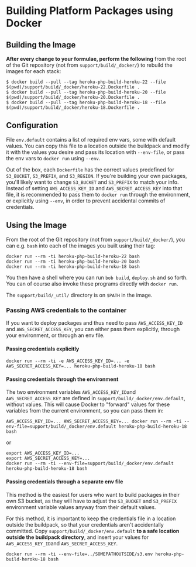# Building Platform Packages using Docker

## Building the Image

**After every change to your formulae, perform the following** from the root of the Git repository (not from `support/build/_docker/`) to rebuild the images for each stack:

    $ docker build --pull --tag heroku-php-build-heroku-22 --file $(pwd)/support/build/_docker/heroku-22.Dockerfile .
    $ docker build --pull --tag heroku-php-build-heroku-20 --file $(pwd)/support/build/_docker/heroku-20.Dockerfile .
    $ docker build --pull --tag heroku-php-build-heroku-18 --file $(pwd)/support/build/_docker/heroku-18.Dockerfile .

## Configuration

File `env.default` contains a list of required env vars, some with default values. You can copy this file to a location outside the buildpack and modify it with the values you desire and pass its location with `--env-file`, or pass the env vars to `docker run` using `--env`.

Out of the box, each `Dockerfile` has the correct values predefined for `S3_BUCKET`, `S3_PREFIX`, and `S3_REGION`. If you're building your own packages, you'll likely want to change `S3_BUCKET` and `S3_PREFIX` to match your info. Instead of setting `AWS_ACCESS_KEY_ID` and `AWS_SECRET_ACCESS_KEY` into that file, it is recommended to pass them to `docker run` through the environment, or explicitly using `--env`, in order to prevent accidental commits of credentials.

## Using the Image

From the root of the Git repository (not from `support/build/_docker/`), you can e.g. `bash` into each of the images you built using their tag:

    docker run --rm -ti heroku-php-build-heroku-22 bash
    docker run --rm -ti heroku-php-build-heroku-20 bash
    docker run --rm -ti heroku-php-build-heroku-18 bash

You then have a shell where you can run `bob build`, `deploy.sh` and so forth. You can of course also invoke these programs directly with `docker run`.

The `support/build/_util/` directory is on `$PATH` in the image.

### Passing AWS credentials to the container

If you want to deploy packages and thus need to pass `AWS_ACCESS_KEY_ID` and `AWS_SECRET_ACCESS_KEY`, you can either pass them explicitly, through your environment, or through an env file.

#### Passing credentials explicitly

    docker run --rm -ti -e AWS_ACCESS_KEY_ID=... -e AWS_SECRET_ACCESS_KEY=... heroku-php-build-heroku-18 bash

#### Passing credentials through  the environment

The two environment variables `AWS_ACCESS_KEY_ID`and `AWS_SECRET_ACCESS_KEY` are defined in `support/build/_docker/env.default`, without values. This will cause Docker to "forward" values for these variables from the current environment, so you can pass them in:

    AWS_ACCESS_KEY_ID=... AWS_SECRET_ACCESS_KEY=... docker run --rm -ti --env-file=support/build/_docker/env.default heroku-php-build-heroku-18 bash

or

    export AWS_ACCESS_KEY_ID=...
    export AWS_SECRET_ACCESS_KEY=...
    docker run --rm -ti --env-file=support/build/_docker/env.default heroku-php-build-heroku-18 bash

#### Passing credentials through a separate env file

This method is the easiest for users who want to build packages in their own S3 bucket, as they will have to adjust the `S3_BUCKET` and `S3_PREFIX` environment variable values anyway from their default values.

For this method, it is important to keep the credentials file in a location outside the buildpack, so that your credentials aren't accidentally committed. Copy `support/build/_docker/env.default` **to a safe location outside the buildpack directory**, and insert your values for `AWS_ACCESS_KEY_ID`and `AWS_SECRET_ACCESS_KEY`.

    docker run --rm -ti --env-file=../SOMEPATHOUTSIDE/s3.env heroku-php-build-heroku-18 bash
